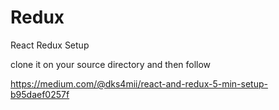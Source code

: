 # Redux
React Redux Setup

clone it on your source directory
and then follow 

https://medium.com/@dks4mii/react-and-redux-5-min-setup-b95daef0257f
